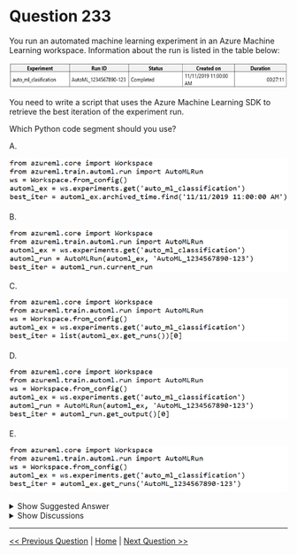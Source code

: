 # Question 233

You run an automated machine learning experiment in an Azure Machine Learning workspace. Information about the run is listed in the table below:

![Question Image](../images/q233_q_0023100001.png)

You need to write a script that uses the Azure Machine Learning SDK to retrieve the best iteration of the experiment run.

Which Python code segment should you use?

A.

![Question Image](../images/q233_q_0023100002.png)

B.

![Question Image](../images/q233_q_0023100003.png)

C.

![Question Image](../images/q233_q_0023100004.png)

D.

![Question Image](../images/q233_q_0023200001.png)

E.

![Question Image](../images/q233_q_0023200002.png)

<details>
  <summary>Show Suggested Answer</summary>

<strong>D</strong><br>

<p>The get_output method on automl_classifier returns the best run and the fitted model for the last invocation. Overloads on get_output allow you to retrieve the best run and fitted model for any logged metric or for a particular iteration.</p>
<p>In [ ]:</p>
<p>best_run, fitted_model = local_run.get_output()</p>
<p>Reference:</p>
<p>https://notebooks.azure.com/azureml/projects/azureml-getting-started/html/how-to-use-azureml/automated-machine-learning/classification-with-deployment/auto- ml-classification-with-deployment.ipynb</p>

</details>

<details>
  <summary>Show Discussions</summary>

<blockquote><p><strong>G14th</strong> <code>(Thu 12 May 2022 15:09)</code> - <em>Upvotes: 11</em></p><p>answer is correct</p></blockquote>
<blockquote><p><strong>dev2dev</strong> <code>(Sun 20 Mar 2022 05:07)</code> - <em>Upvotes: 9</em></p><p>check section &quot;Retrieve the best model&quot;
https://docs.microsoft.com/en-us/azure/machine-learning/tutorial-auto-train-models</p></blockquote>
<blockquote><p><strong>james2033</strong> <code>(Sat 19 Oct 2024 02:42)</code> - <em>Upvotes: 2</em></p><p>This question is out-of-date, obsoleted since Microsoft release Azure SDK Machine Learning SDK v2. Should be

from azure.ai.ml import ...

not

from azureml.core import Dataset

Reference: https://github.com/Azure/azure-sdk-for-python/tree/azure-ai-ml_1.11.1/sdk/ml/azure-ai-ml#authenticate-the-client

https://learn.microsoft.com/en-us/python/api/azure-ai-ml/azure.ai.ml.automl.trainingsettings?view=azure-python</p></blockquote>

<blockquote><p><strong>RamundiGR</strong> <code>(Tue 06 Feb 2024 20:23)</code> - <em>Upvotes: 1</em></p><p>answer is correct</p></blockquote>
<blockquote><p><strong>hargur</strong> <code>(Thu 20 Oct 2022 09:47)</code> - <em>Upvotes: 3</em></p><p>on 19Oct2021</p></blockquote>
<blockquote><p><strong>hargur</strong> <code>(Thu 20 Oct 2022 09:46)</code> - <em>Upvotes: 2</em></p><p>on 19Oct2021</p></blockquote>
<blockquote><p><strong>VJPrakash</strong> <code>(Thu 11 Aug 2022 16:24)</code> - <em>Upvotes: 3</em></p><p>on exam in August 2021</p></blockquote>
<blockquote><p><strong>ACSC</strong> <code>(Fri 08 Apr 2022 12:18)</code> - <em>Upvotes: 5</em></p><p>Answer is correct: use get_output()</p></blockquote>

</details>

---

[<< Previous Question](question_232.md) | [Home](/index.md) | [Next Question >>](question_234.md)
